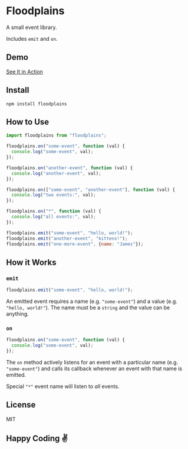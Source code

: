 # Floodplains

A small event library.

Includes `emit` and `on`. 

## Demo

[See It in Action](https://floodplains.davidmiranda.info/demo/)

## Install

```
npm install floodplains
```

## How to Use

```js
import floodplains from "floodplains";

floodplains.on("some-event", function (val) {
  console.log("some-event", val);
});

floodplains.on("another-event", function (val) {
  console.log("another-event", val);
});

floodplains.on(["some-event", "another-event"], function (val) {
  console.log("two events:", val);
});

floodplains.on("*", function (val) {
  console.log("all events:", val);
});

floodplains.emit("some-event", "hello, world!");
floodplains.emit("another-event", "kittens!");
floodplains.emit("one-more-event", {name: "James"});
```

## How it Works

### `emit`

```javascript
floodplains.emit("some-event", "hello, world!");
```

An emitted event requires a name (e.g. `"some-event"`) and a value (e.g. `"hello, world!"`). The name must be a `string` and the value can be anything.

### `on`

```javascript
floodplains.on("some-event", function (val) {
  console.log("some-event", val);
});
```

The `on` method actively listens for an event with a particular name (e.g. `"some-event"`) and calls its callback whenever an event with that name is emitted.

Special `"*"` event name will listen to _all_ events.

## License

MIT

## Happy Coding ✌️